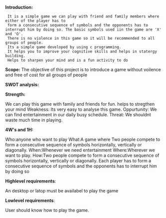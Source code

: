 **Introduction:**


     It is a simple game we can play with friend and family members where either of the player has to 
     form a consecutive sequence of symbols and the opponents has to interrupt him by doing so. The basic symbols used iin the game are 'X' and 'O'.
     There is no violence in this game so it will be recommended to all groups of people.
     Its a simple game developed by using c programming.
     It helps you to improve your cognitive skills and helps in statergy building.
     Helps to sharpen your mind and is a fun activity to do
     
     
**Scope:**
      The objective of this project is to introduce a game without voilence and free of cost for all groups of people
      
      
**SWOT analysis:**


   **Strength:**
   
   
   We can play this game with family and friends for fun.
   helps to stregthen your mind
   Weakness:
   Its very easy to analyse this game.
   Oppurtunity:
   We can  find entertainment in our daily busy schedule.
   Threat:
   We shouldnt waste much time in playing.
   
   
**4W's and 1H:**


   Who:anyone who want to play
   What:A game where Two people compete to form a consecutive sequence of symbols horizontally, vertically or diagonally.
   When:Whenever we need entertainment
   Where:Wherever we want to play.
   How:Two people compete to form a consecutive sequence of symbols horizontally, vertically or diagonally.
   Each player has to form a consecutive sequence of symbols and the opponents has to interrupt him by doing so
   
   
**Highlevel requirements**:


   An desktop or latop must be availabel to play the game
   
   
**Lowlevel requirements**:


   User should know how to play the game.
